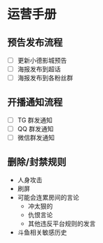 # 运营手册

## 预告发布流程

* [ ] 更新小德影城预告
* [ ] 海报发布到超话
* [ ] 海报发布到各粉丝群

## 开播通知流程

* [ ] TG 群发通知
* [ ] QQ 群发通知
* [ ] 微信群发通知

## 删除/封禁规则

* 人身攻击
* 刷屏
* 可能会连累房间的言论
  * 冲太狠的
  * 仇恨言论
  * 其他违反平台规则的发言
* 斗鱼相关敏感历史
